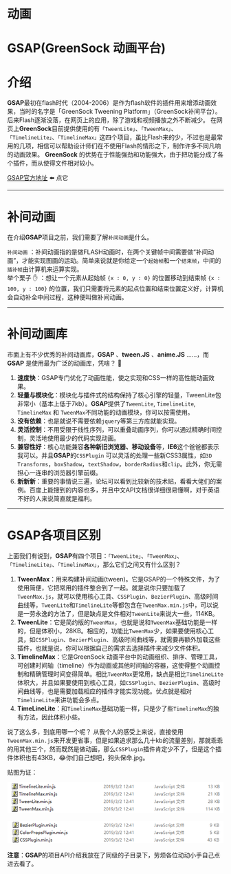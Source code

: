 # 动画

# GSAP(GreenSock 动画平台)

# 介绍

**GSAP**最初在flash时代（2004-2006）是作为flash软件的插件用来增添动画效果，当时的名字是「GreenSock Tweening Platform」（GreenSock补间平台）。后来Flash逐渐没落，在网页上的应用，除了游戏和视频播放之外不断减少。
在网页上**GreenSock**目前提供使用的有`「TweenLite」`、`「TweenMax」`、`「TimelineLite」`、`「TimelineMax」`这四个项目，虽比Flash来的少，不过也是最常用的几项，相信可以帮助设计师们在不使用Flash的情形之下，制作许多不同凡响的动画效果。
**GreenSock** 的优势在于性能强劲和功能强大，由于把功能分成了各个插件，而从使得文件相对较小。

[GSAP官方地址](https://www.tweenmax.com.cn/)   :arrow_left: 点它

---



# 补间动画

在介绍**GSAP**项目之前，我们需要了解`补间动画`是什么。

`补间动画` ：补间动画指的是做FLASH动画时，在两个关键帧中间需要做“补间动画”，才能实现图画的运动。简单来说就是你给定一个`起始帧`和一个`结束帧`，中间的`插补帧`由计算机来运算实现。    
举个栗子 :hand: ：想让一个元素从起始帧 `{x : 0, y : 0}`  的位置移动到结束帧 `{x : 100, y : 100}` 的位置，我们只需要将元素的起点位置和结束位置定义好，计算机会自动补全中间过程，这种便叫做补间动画。

---



# 补间动画库

市面上有不少优秀的补间动画库，**GSAP** 、**tween.JS** 、**anime.JS** ......，而 **GSAP** 是使用最为广泛的动画库，凭啥？ :call_me_hand:

1.  **速度快**：GSAP专门优化了动画性能，使之实现和CSS一样的高性能动画效果。
2.  **轻量与模块化**：模块化与插件式的结构保持了核心引擎的轻量，TweenLite包非常小（基本上低于7kb）。**GSAP**提供了`TweenLite`, `TimelineLite`, `TimelineMax` 和 `TweenMax`不同功能的动画模块，你可以按需使用。
3.  **没有依赖**：也是就说不需要依赖`jquery`等第三方库就能实现。
4.  **灵活控制**：不用受限于线性序列，可以重叠动画序列，你可以通过精确时间控制，灵活地使用最少的代码实现动画。
5.  **兼容性好**：核心功能兼容**各种新旧浏览器、移动设备**等，**IE6**这个爸爸都表示我可以。并且**GSAP**的`CSSPlugin` 可以灵活的处理一些新CSS3属性，如`3D Transforms`，`boxShadow`，`textShadow`，`borderRadius`和`clip`。此外，你无需担心一连串的浏览器引擎前缀。
6.  **新新新**：重要的事情说三遍，论坛可以看到比较新的技术贴，看看大佬们的案例。百度上能搜到的内容也多，并且中文API文档很详细很易懂啊，对于英语不好的人来说简直就是福利。

----



# GSAP各项目区别

上面我们有说到，**GSAP**有四个项目：`「TweenLite」`、`「TweenMax」`、`「TimelineLite」`、`「TimelineMax」`，那么它们之间又有什么区别？

1. **TweenMax**：用来构建补间动画(tween)。它是GSAP的一个特殊文件，为了使用简便，它把常用的插件整合到了一起。就是说你只要加载了`TweenMax.js`，就可以使用核心工具、`CSSPlugin`、`BezierPlugin`、高级时间曲线等，`TweenLite`和`TimelineLite`等都包含在`TweenMax.min.js`中，可以说是一劳永逸的方法了，但是缺点是文件相对`TweenLite`来说大一些，114KB。
2. **TweenLite**：它是简约版的`TweenMax`，也就是说和`TweenMax`基础功能是一样的，但是体积小，28KB。相应的，功能比`TweenMax`少，如果要使用核心工具，如`CSSPlugin`、`BezierPlugin`、高级时间曲线等，就需要再额外加载这些插件，也就是说，你可以根据自己的需求去选择插件来减少文件体积。
3. **TimelineMax**：它是GreenSock 动画平台中的动画组织、排序、管理工具，可创建时间轴（timeline）作为动画或其他时间轴的容器，这使得整个动画控制和精确管理时间变得简单。相比`TweenMax`更常用，缺点是相比`TimelineLite`体积大，并且如果要使用到核心工具，如`CSSPlugin`、`BezierPlugin`、高级时间曲线等，也是需要加载相应的插件才能实现功能。优点就是相对`TimelineLite`来讲功能会多点。
4. **TimeLineLite**：和`TimelineMax`基础功能一样，只是少了些`TimelineMax`的独有方法，因此体积小些。

说了这么多，到底用哪一个呢？
从我个人的感受上来说，直接使用`TweenMax.min.js`来开发更省事，但是如果追求那么几十kb的流量差别，那就乖乖的用其他三个，然而既然是做动画，那么`CSSPlugin`插件肯定少不了，但是这个插件体积也有43KB，:joy:你们自己想吧，狗头保命.jpg。

贴图为证：

![体积对比](./images/dif.png)

![体积](./images/dif2.png)

**注意**：**GSAP**的项目API介绍我放在了同级的子目录下，劳烦各位动动小手自己点进去看了。

